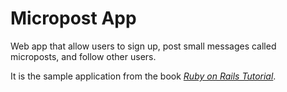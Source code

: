 # Micropost App

Web app that allow users to sign up, post small messages called microposts, and follow other users.

It is the sample application from the book [*Ruby on Rails Tutorial*](http://www.railstutorial.org/).